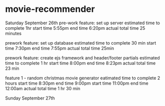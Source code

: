 # movie-recommender

Saturday September 26th
pre-work feature: set up server
estimated time to complete 1hr
start time 5:55pm
end time 6:20pm
actual total time 25 minutes

prework feature: set up database
estimated time to complete 30 min
start time 7:30pm
end time 7:55pm
actual total time 25min

prework feature: create ejs framework and header/footer partials
estimated time to complete 1 hr
start time 8:00pm
end time 8:23pm
actual total time 23 min

feature 1 - random christmas movie generator
eatimated time to complete 2 hours
start time 8:30pm 
end time 9:00pm
start time 11:00pm
end time 12:00am
actual total time 1 hr 30 min

Sunday September 27th